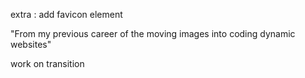 extra : add favicon element

"From my previous career of the moving images into coding dynamic websites"

work on transition

